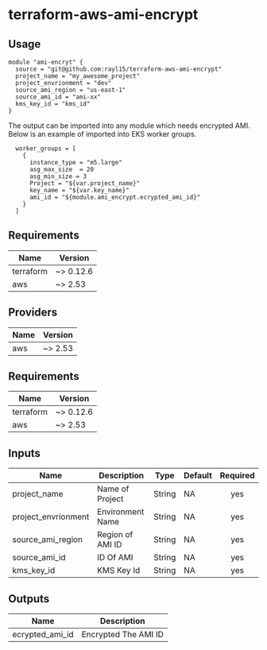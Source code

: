 # terraform-aws-ami-encrypt


## Usage

```hcl
module "ami-encryt" {
  source = "git@github.com:rayl15/terraform-aws-ami-encrypt"
  project_name = "my_awesome_project"
  project_envrionment = "dev"
  source_ami_region = "us-east-1"
  source_ami_id = "ami-xx"
  kms_key_id = "kms_id"
}
```

The output can be imported into any module which needs encrypted AMI. Below is an example of imported into EKS worker groups.

```hcl
  worker_groups = [
    {
      instance_type = "m5.large"
      asg_max_size  = 20
      asg_min_size = 3  
      Project = "${var.project_name}"
      key_name = "${var.key_name}"
      ami_id = "${module.ami_encrypt.ecrypted_ami_id}"
    }
  ]
  ```

## Requirements

| Name | Version |
|------|---------|
| terraform | ~> 0.12.6 |
| aws | ~> 2.53 |

## Providers

| Name | Version |
|------|---------|
| aws | ~> 2.53 |

## Requirements

| Name | Version |
|------|---------|
| terraform | ~> 0.12.6 |
| aws | ~> 2.53 |

## Inputs

| Name | Description | Type | Default | Required |
|------|-------------|------|---------|:--------:|
|project_name| Name of Project | String | NA | yes |
|project_envrionment|Environment Name|String | NA | yes |
|source_ami_region|Region of AMI ID|String | NA | yes |
|source_ami_id|ID Of AMI|String| NA | yes |
|kms_key_id| KMS Key Id | String|  NA | yes

## Outputs

| Name | Description |
|------|-------------|
|ecrypted_ami_id|Encrypted The AMI ID|
